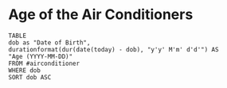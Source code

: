 # Age of the Air Conditioners



```dataview
TABLE 
dob as "Date of Birth", 
durationformat(dur(date(today) - dob), "y'y' M'm' d'd'") AS 
"Age (YYYY-MM-DD)"
FROM #airconditioner
WHERE dob
SORT dob ASC
```
